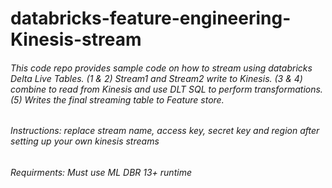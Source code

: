 # databricks-feature-engineering-Kinesis-stream

###### This code repo provides sample code on how to stream using databricks Delta Live Tables. (1 & 2) Stream1 and Stream2 write to Kinesis. (3 & 4) combine to read from Kinesis and use DLT SQL to perform transformations. (5) Writes the final streaming table to Feature store. 

###### Instructions: replace stream name, access key, secret key and region after setting up your own kinesis streams

###### Requirments: Must use ML DBR 13+ runtime
